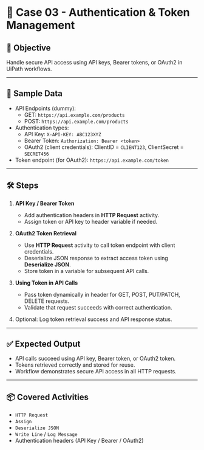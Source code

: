 # 📘 Case 03 - Authentication & Token Management

## 🎯 Objective
Handle secure API access using API keys, Bearer tokens, or OAuth2 in UiPath workflows.

---

## 📝 Sample Data
- API Endpoints (dummy):
  - GET: `https://api.example.com/products`
  - POST: `https://api.example.com/products`
- Authentication types:
  - API Key: `X-API-KEY: ABC123XYZ`
  - Bearer Token: `Authorization: Bearer <token>`
  - OAuth2 (client credentials): ClientID = `CLIENT123`, ClientSecret = `SECRET456`
- Token endpoint (for OAuth2): `https://api.example.com/token`

---

## 🛠️ Steps
1. **API Key / Bearer Token**
   - Add authentication headers in **HTTP Request** activity.  
   - Assign token or API key to header variable if needed.  

2. **OAuth2 Token Retrieval**
   - Use **HTTP Request** activity to call token endpoint with client credentials.  
   - Deserialize JSON response to extract access token using **Deserialize JSON**.  
   - Store token in a variable for subsequent API calls.  

3. **Using Token in API Calls**
   - Pass token dynamically in header for GET, POST, PUT/PATCH, DELETE requests.  
   - Validate that request succeeds with correct authentication.  

4. Optional: Log token retrieval success and API response status.

---

## ✅ Expected Output
- API calls succeed using API key, Bearer token, or OAuth2 token.  
- Tokens retrieved correctly and stored for reuse.  
- Workflow demonstrates secure API access in all HTTP requests.

---

## 📦 Covered Activities
- `HTTP Request`  
- `Assign`  
- `Deserialize JSON`  
- `Write Line` / `Log Message`  
- Authentication headers (API Key / Bearer / OAuth2)
